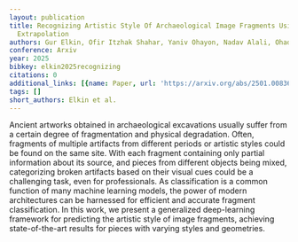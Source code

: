 ```yaml
---
layout: publication
title: Recognizing Artistic Style Of Archaeological Image Fragments Using Deep Style
  Extrapolation
authors: Gur Elkin, Ofir Itzhak Shahar, Yaniv Ohayon, Nadav Alali, Ohad Ben-Shahar
conference: Arxiv
year: 2025
bibkey: elkin2025recognizing
citations: 0
additional_links: [{name: Paper, url: 'https://arxiv.org/abs/2501.00836'}]
tags: []
short_authors: Elkin et al.
---
```

Ancient artworks obtained in archaeological excavations usually suffer from a
certain degree of fragmentation and physical degradation. Often, fragments of
multiple artifacts from different periods or artistic styles could be found on
the same site. With each fragment containing only partial information about its
source, and pieces from different objects being mixed, categorizing broken
artifacts based on their visual cues could be a challenging task, even for
professionals. As classification is a common function of many machine learning
models, the power of modern architectures can be harnessed for efficient and
accurate fragment classification. In this work, we present a generalized
deep-learning framework for predicting the artistic style of image fragments,
achieving state-of-the-art results for pieces with varying styles and
geometries.